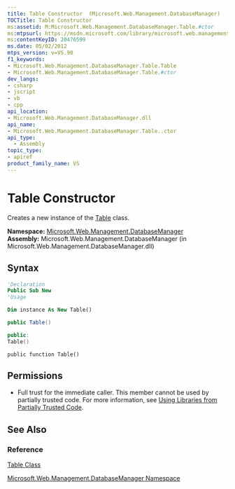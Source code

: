 ```yaml
---
title: Table Constructor  (Microsoft.Web.Management.DatabaseManager)
TOCTitle: Table Constructor
ms:assetid: M:Microsoft.Web.Management.DatabaseManager.Table.#ctor
ms:mtpsurl: https://msdn.microsoft.com/library/microsoft.web.management.databasemanager.table.table(v=VS.90)
ms:contentKeyID: 20476599
ms.date: 05/02/2012
mtps_version: v=VS.90
f1_keywords:
- Microsoft.Web.Management.DatabaseManager.Table.Table
- Microsoft.Web.Management.DatabaseManager.Table.#ctor
dev_langs:
- csharp
- jscript
- vb
- cpp
api_location:
- Microsoft.Web.Management.DatabaseManager.dll
api_name:
- Microsoft.Web.Management.DatabaseManager.Table..ctor
api_type:
  - Assembly
topic_type:
- apiref
product_family_name: VS
---
```


# Table Constructor

Creates a new instance of the [Table](table-class-microsoft-web-management-databasemanager.md) class.

**Namespace:**  [Microsoft.Web.Management.DatabaseManager](microsoft-web-management-databasemanager-namespace.md)  
**Assembly:**  Microsoft.Web.Management.DatabaseManager (in Microsoft.Web.Management.DatabaseManager.dll)

## Syntax

```vb
'Declaration
Public Sub New
'Usage

Dim instance As New Table()
```

```csharp
public Table()
```

```cpp
public:
Table()
```

```jscript
public function Table()
```

## Permissions

  - Full trust for the immediate caller. This member cannot be used by partially trusted code. For more information, see [Using Libraries from Partially Trusted Code](https://msdn.microsoft.com/library/8skskf63).

## See Also

### Reference

[Table Class](table-class-microsoft-web-management-databasemanager.md)

[Microsoft.Web.Management.DatabaseManager Namespace](microsoft-web-management-databasemanager-namespace.md)
